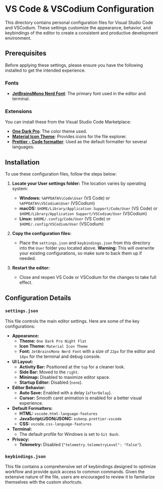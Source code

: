 # VS Code & VSCodium Configuration

This directory contains personal configuration files for Visual Studio Code and VSCodium. These settings customize the appearance, behavior, and keybindings of the editor to create a consistent and productive development environment.

## Prerequisites

Before applying these settings, please ensure you have the following installed to get the intended experience.

### Fonts

*   **[JetBrainsMono Nerd Font](https://www.nerdfonts.com/font-downloads)**: The primary font used in the editor and terminal.

### Extensions

You can install these from the Visual Studio Code Marketplace:

*   **[One Dark Pro](https://marketplace.visualstudio.com/items?itemName=zhuangtongfa.Material-theme)**: The color theme used.
*   **[Material Icon Theme](https://marketplace.visualstudio.com/items?itemName=PKief.material-icon-theme)**: Provides icons for the file explorer.
*   **[Prettier - Code formatter](https://marketplace.visualstudio.com/items?itemName=esbenp.prettier-vscode)**: Used as the default formatter for several languages.

## Installation

To use these configuration files, follow the steps below:

1.  **Locate your User settings folder:** The location varies by operating system:
    *   **Windows:** `%APPDATA%\Code\User` (VS Code) or `%APPDATA%\VSCodium\User` (VSCodium)
    *   **macOS:** `$HOME/Library/Application Support/Code/User` (VS Code) or `$HOME/Library/Application Support/VSCodium/User` (VSCodium)
    *   **Linux:** `$HOME/.config/Code/User` (VS Code) or `$HOME/.config/VSCodium/User` (VSCodium)

2.  **Copy the configuration files:**
    *   Place the `settings.json` and `keybindings.json` from this directory into the `User` folder you located above. **Warning:** This will overwrite your existing configurations, so make sure to back them up if needed.

3.  **Restart the editor:**
    *   Close and reopen VS Code or VSCodium for the changes to take full effect.

## Configuration Details

### `settings.json`

This file controls the main editor settings. Here are some of the key configurations:

*   **Appearance:**
    *   **Theme:** `One Dark Pro Night Flat`
    *   **Icon Theme:** `Material Icon Theme`
    *   **Font:** `JetBrainsMono Nerd Font` with a size of `22px` for the editor and `18px` for the terminal and debug console.
*   **UI Layout:**
    *   **Activity Bar:** Positioned at the `top` for a cleaner look.
    *   **Side Bar:** Moved to the `right`.
    *   **Minimap:** Disabled to maximize editor space.
    *   **Startup Editor:** Disabled (`none`).
*   **Editor Behavior:**
    *   **Auto Save:** Enabled with a delay (`afterDelay`).
    *   **Cursor:** Smooth caret animation is enabled for a better visual experience.
*   **Default Formatters:**
    *   **HTML:** `vscode.html-language-features`
    *   **JavaScript/JSON/JSONC:** `esbenp.prettier-vscode`
    *   **CSS:** `vscode.css-language-features`
*   **Terminal:**
    *   The default profile for Windows is set to `Git Bash`.
*   **Privacy:**
    *   **Telemetry:** Disabled (`"telemetry.telemetryLevel": "False"`).

### `keybindings.json`

This file contains a comprehensive set of keybindings designed to optimize workflow and provide quick access to common commands. Given the extensive nature of the file, users are encouraged to review it to familiarize themselves with the custom shortcuts.
